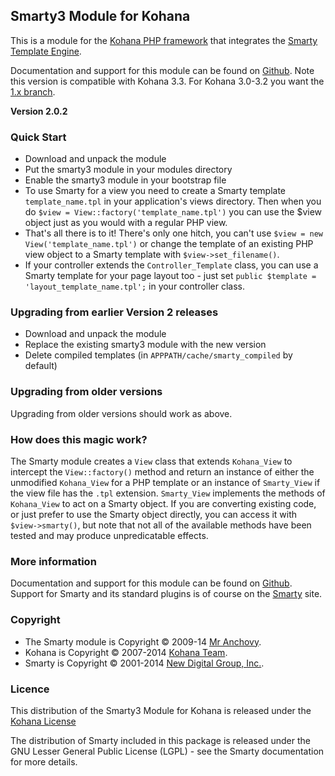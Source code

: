 ## Smarty3 Module for Kohana

This is a module for the [Kohana PHP framework](http://kohanaphp.com/) that
integrates the [Smarty Template Engine](http://www.smarty.net/).

Documentation and support for this module can be found on
[Github](https://github.com/MrAnchovy/Kohana_Smarty3).
Note this version is compatible with Kohana 3.3. For Kohana 3.0-3.2 you want the
[1.x branch](https://github.com/MrAnchovy/Kohana_Smarty3/tree/1.x-for-Kohana-3.0-3.2).

**Version 2.0.2**

### Quick Start

- Download and unpack the module
- Put the smarty3 module in your modules directory
- Enable the smarty3 module in your bootstrap file
- To use Smarty for a view you need to create a Smarty template
  `template_name.tpl` in your application's views directory. Then when you do
  `$view = View::factory('template_name.tpl')` you can use the $view object
  just as you would with a regular PHP view.
- That's all there is to it! There's only one hitch, you can't use
  `$view = new View('template_name.tpl')` or change the template of an existing
  PHP view object to a Smarty template with `$view->set_filename()`.
- If your controller extends the `Controller_Template` class, you can use a
  Smarty template for your page layout too - just set
  `public $template = 'layout_template_name.tpl';` in your controller class.

### Upgrading from earlier Version 2 releases

- Download and unpack the module
- Replace the existing smarty3 module with the new version
- Delete compiled templates (in `APPPATH/cache/smarty_compiled` by default)

### Upgrading from older versions

Upgrading from older versions should work as above.

### How does this magic work?

The Smarty module creates a `View` class that extends `Kohana_View` to intercept
the `View::factory()` method and return an instance of either the unmodified
`Kohana_View` for a PHP template or an instance of `Smarty_View` if the view file
has the `.tpl` extension. `Smarty_View` implements the methods of `Kohana_View` to
act on a Smarty object. If you are converting existing code, or just prefer to
use the Smarty object directly, you can access it with `$view->smarty()`, but
note that not all of the available methods have been tested and may produce
unpredicatable effects.

### More information

Documentation and support for this module can be found on
[Github](https://github.com/MrAnchovy/Kohana_Smarty3).
Support for Smarty and its standard plugins is of course on the
[Smarty](http://www.smarty.net) site.

### Copyright

* The Smarty module is Copyright © 2009-14 [Mr Anchovy](http://www.mranchovy.com/).
* Kohana is Copyright © 2007-2014 [Kohana Team](http://kohanaframework.org/).  
* Smarty is Copyright © 2001-2014 [New Digital Group, Inc.](http://www.smarty.net/).

### Licence

This distribution of the Smarty3 Module for Kohana is released under the
[Kohana License](http://kohanaframework.org/license)

The distribution of Smarty included in this package is released under the
GNU Lesser General Public License (LGPL) - see the Smarty documentation for
more details.
